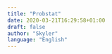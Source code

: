 ```yaml
---
title: "Probstat"
date: 2020-03-21T16:29:58+01:00
draft: false
author: "Skyler"
language: "English"
---
```


